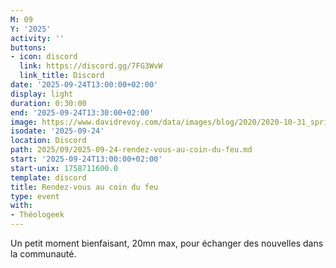 ```yaml
---
M: 09
Y: '2025'
activity: ''
buttons:
- icon: discord
  link: https://discord.gg/7FG3WvW
  link_title: Discord
date: '2025-09-24T13:00:00+02:00'
display: light
duration: 0:30:00
end: '2025-09-24T13:30:00+02:00'
image: https://www.davidrevoy.com/data/images/blog/2020/2020-10-31_spritely_scene.jpg
isodate: '2025-09-24'
location: Discord
path: 2025/09/2025-09-24-rendez-vous-au-coin-du-feu.md
start: '2025-09-24T13:00:00+02:00'
start-unix: 1758711600.0
template: discord
title: Rendez-vous au coin du feu
type: event
with:
- Théologeek
---
```

Un petit moment bienfaisant, 20mn max, pour échanger des nouvelles dans la communauté.